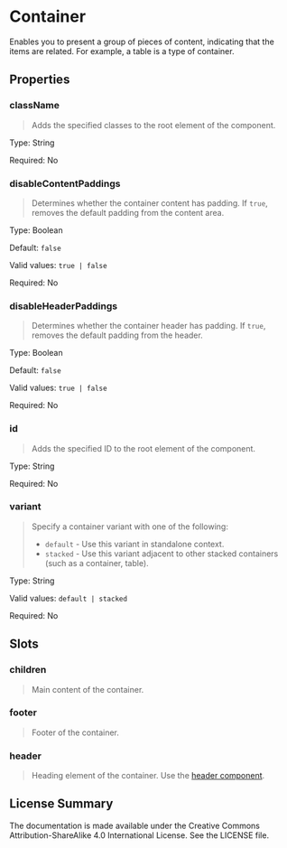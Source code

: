 # Container

Enables you to present a group of pieces of content, indicating that the items are related. For example, a table is a type of container.



## Properties



### className

> Adds the specified classes to the root element of the component.

Type: String

Required: No


### disableContentPaddings

> Determines whether the container content has padding. If `true`, removes the default padding from the content area.

Type: Boolean

Default: `false`

Valid values: `true | false`

Required: No


### disableHeaderPaddings

> Determines whether the container header has padding. If `true`, removes the default padding from the header.

Type: Boolean

Default: `false`

Valid values: `true | false`

Required: No


### id

> Adds the specified ID to the root element of the component.

Type: String

Required: No


### variant

> Specify a container variant with one of the following:
> * `default` - Use this variant in standalone context.
> * `stacked` - Use this variant adjacent to other stacked containers (such as a container,
>               table).

Type: String

Valid values: `default | stacked`

Required: No





## Slots



### children

> Main content of the container.




### footer

> Footer of the container.




### header

> Heading element of the container. Use the [header component](header.md).









## License Summary

The documentation is made available under the Creative Commons Attribution-ShareAlike 4.0 International License. See the LICENSE file.
